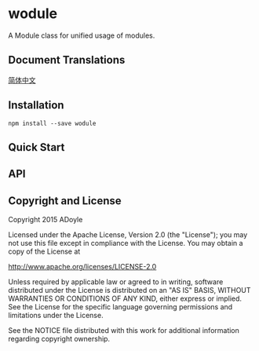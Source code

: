 # wodule

A Module class for unified usage of modules.

## Document Translations

[简体中文](./doc/README.zh-Hans.md)

## Installation

`npm install --save wodule`

## Quick Start

## API

## Copyright and License

Copyright 2015 ADoyle

Licensed under the Apache License, Version 2.0 (the "License"); you may not use this file except in compliance with the License.
You may obtain a copy of the License at

   http://www.apache.org/licenses/LICENSE-2.0

Unless required by applicable law or agreed to in writing, software distributed under the License is distributed on an "AS IS" BASIS, WITHOUT WARRANTIES OR CONDITIONS OF ANY KIND, either express or implied.
See the License for the specific language governing permissions and limitations under the License.

See the NOTICE file distributed with this work for additional information regarding copyright ownership.
